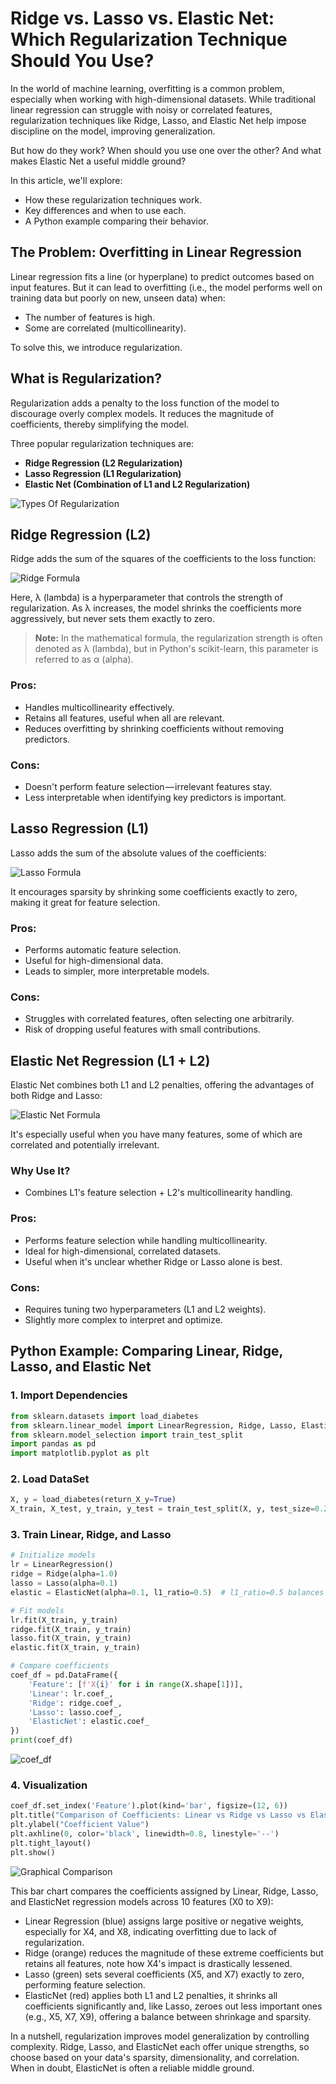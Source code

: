 # Ridge vs. Lasso vs. Elastic Net: Which Regularization Technique Should You Use?

In the world of machine learning, overfitting is a common problem, especially when working with high-dimensional datasets. While traditional linear regression can struggle with noisy or correlated features, regularization techniques like Ridge, Lasso, and Elastic Net help impose discipline on the model, improving generalization.

But how do they work? When should you use one over the other? And what makes Elastic Net a useful middle ground?

In this article, we'll explore:
- How these regularization techniques work.
- Key differences and when to use each.
- A Python example comparing their behavior.

## The Problem: Overfitting in Linear Regression

Linear regression fits a line (or hyperplane) to predict outcomes based on input features. But it can lead to overfitting (i.e., the model performs well on training data but poorly on new, unseen data) when:
- The number of features is high.
- Some are correlated (multicollinearity).

To solve this, we introduce regularization.

## What is Regularization?

Regularization adds a penalty to the loss function of the model to discourage overly complex models. It reduces the magnitude of coefficients, thereby simplifying the model.

Three popular regularization techniques are:
- **Ridge Regression (L2 Regularization)**
- **Lasso Regression (L1 Regularization)**
- **Elastic Net (Combination of L1 and L2 Regularization)**

![Types Of Regularization](./ridgelassoelasticnet.png)

## Ridge Regression (L2)

Ridge adds the sum of the squares of the coefficients to the loss function:

![Ridge Formula](./RidgeRegression-(L2).png)

Here, λ (lambda) is a hyperparameter that controls the strength of regularization. As λ increases, the model shrinks the coefficients more aggressively, but never sets them exactly to zero.

> **Note:** In the mathematical formula, the regularization strength is often denoted as λ (lambda), but in Python's scikit-learn, this parameter is referred to as α (alpha).

### Pros:
- Handles multicollinearity effectively.
- Retains all features, useful when all are relevant.
- Reduces overfitting by shrinking coefficients without removing predictors.

### Cons:
- Doesn't perform feature selection — irrelevant features stay.
- Less interpretable when identifying key predictors is important.

## Lasso Regression (L1)

Lasso adds the sum of the absolute values of the coefficients:

![Lasso Formula](./LassoRegression-(L1).png)

It encourages sparsity by shrinking some coefficients exactly to zero, making it great for feature selection.

### Pros:
- Performs automatic feature selection.
- Useful for high-dimensional data.
- Leads to simpler, more interpretable models.

### Cons:
- Struggles with correlated features, often selecting one arbitrarily.
- Risk of dropping useful features with small contributions.

## Elastic Net Regression (L1 + L2)

Elastic Net combines both L1 and L2 penalties, offering the advantages of both Ridge and Lasso:

![Elastic Net Formula](./ElasticNetLoss-(L1+L2).png)

It's especially useful when you have many features, some of which are correlated and potentially irrelevant.

### Why Use It?
- Combines L1's feature selection + L2's multicollinearity handling.

### Pros:
- Performs feature selection while handling multicollinearity.
- Ideal for high-dimensional, correlated datasets.
- Useful when it's unclear whether Ridge or Lasso alone is best.

### Cons:
- Requires tuning two hyperparameters (L1 and L2 weights).
- Slightly more complex to interpret and optimize.

## Python Example: Comparing Linear, Ridge, Lasso, and Elastic Net

### 1. Import Dependencies

```python
from sklearn.datasets import load_diabetes
from sklearn.linear_model import LinearRegression, Ridge, Lasso, ElasticNet
from sklearn.model_selection import train_test_split
import pandas as pd
import matplotlib.pyplot as plt
```

### 2. Load DataSet

```python
X, y = load_diabetes(return_X_y=True)
X_train, X_test, y_train, y_test = train_test_split(X, y, test_size=0.2, random_state=42)
```

### 3. Train Linear, Ridge, and Lasso

```python
# Initialize models
lr = LinearRegression()
ridge = Ridge(alpha=1.0)
lasso = Lasso(alpha=0.1)
elastic = ElasticNet(alpha=0.1, l1_ratio=0.5)  # l1_ratio=0.5 balances L1 and L2

# Fit models
lr.fit(X_train, y_train)
ridge.fit(X_train, y_train)
lasso.fit(X_train, y_train)
elastic.fit(X_train, y_train)

# Compare coefficients
coef_df = pd.DataFrame({
    'Feature': [f'X{i}' for i in range(X.shape[1])],
    'Linear': lr.coef_,
    'Ridge': ridge.coef_,
    'Lasso': lasso.coef_,
    'ElasticNet': elastic.coef_
})
print(coef_df)
```

![coef_df](./coef_df.png)

### 4. Visualization

```python
coef_df.set_index('Feature').plot(kind='bar', figsize=(12, 6))
plt.title("Comparison of Coefficients: Linear vs Ridge vs Lasso vs ElasticNet")
plt.ylabel("Coefficient Value")
plt.axhline(0, color='black', linewidth=0.8, linestyle='--')
plt.tight_layout()
plt.show()
```
![Graphical Comparison](./GraphicalComparison.png)

This bar chart compares the coefficients assigned by Linear, Ridge, Lasso, and ElasticNet regression models across 10 features (X0 to X9):

- Linear Regression (blue) assigns large positive or negative weights, especially for X4, and X8, indicating overfitting due to lack of regularization.
- Ridge (orange) reduces the magnitude of these extreme coefficients but retains all features, note how X4's impact is drastically lessened.
- Lasso (green) sets several coefficients (X5, and X7) exactly to zero, performing feature selection.
- ElasticNet (red) applies both L1 and L2 penalties, it shrinks all coefficients significantly and, like Lasso, zeroes out less important ones (e.g., X5, X7, X9), offering a balance between shrinkage and sparsity.

In a nutshell, regularization improves model generalization by controlling complexity. Ridge, Lasso, and ElasticNet each offer unique strengths, so choose based on your data's sparsity, dimensionality, and correlation. When in doubt, ElasticNet is often a reliable middle ground.
